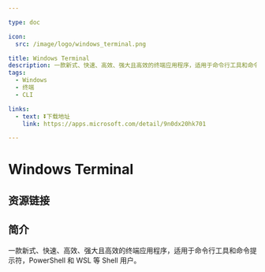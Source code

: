 ```yaml
---

type: doc

icon:
  src: /image/logo/windows_terminal.png

title: Windows Terminal
description: 一款新式、快速、高效、强大且高效的终端应用程序，适用于命令行工具和命令提示符，PowerShell 和 WSL 等 Shell 用户。
tags:
  - Windows
  - 终端
  - CLI

links:
  - text: ⏬下载地址
    link: https://apps.microsoft.com/detail/9n0dx20hk701

---
```


<ShowLogo />

# Windows Terminal

<ShowTags />

<ShowBreadcrumb />

## 资源链接

<ShowLinks />

## 简介

一款新式、快速、高效、强大且高效的终端应用程序，适用于命令行工具和命令提示符，PowerShell 和 WSL 等 Shell 用户。
